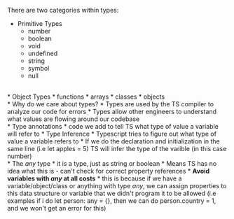 There are two categories within types:
* Primitive Types
    * number
    * boolean
    * void
    * undefined
    * string
    * symbol
    * null
<br>
* Object Types
    * functions
    * arrays
    * classes
    * objects
<br>
* Why do we care about types?
    * Types are used by the TS compiler to analyze our code for errors
    * Types allow other engineers to understand what values are flowing around our codebase
<br>
* Type annotations
    * code we add to tell TS what type of value a variable will refer to
* Type Inference
    * Typescript tries to figure out what type of value a variable refers to
    * If we do the declaration and initialization in the same line (i.e let apples = 5) TS will infer the type of the varible (in this case number)
<br>
* The <em>any</em> type
    * it is a type, just as string or boolean
    * Means TS has no idea what this is - can't check for correct property references
    * <b>Avoid variables with <em>any</em> at all costs</b>
        * this is because if we have a variable/object/class or anything with type <em>any</em>, we can assign properties to this data structure or variable that we didn't program it to be allowed (i.e examples if i do let person: any = {}, then we can do person.country = 1, and we won't get an error for this)
        